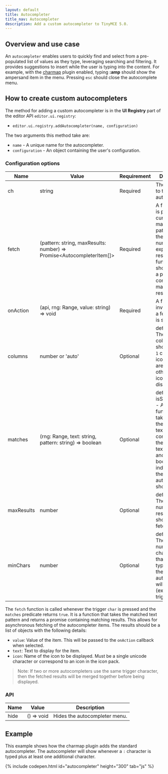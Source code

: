 ```yaml
---
layout: default
title: Autocompleter
title_nav: Autocompleter
description: Add a custom autocompleter to TinyMCE 5.0.
---
```


## Overview and use case

An `autocompleter` enables users to quickly find and select from a pre-populated list of values as they type, leveraging searching and filtering. It provides suggestions to insert while the user is typing into the content. For example, with the [charmap]({{site.baseurl}}/plugins/charmap/) plugin enabled, typing **:amp** should show the ampersand item in the menu. Pressing `esc` should close the autocomplete menu.

## How to create custom autocompleters

The method for adding a custom autocompleter is in the **UI Registry** part of the editor API `editor.ui.registry`:

* `editor.ui.registry.addAutocompleter(name, configuration)`

The two arguments this method take are:

* `name` - A unique name for the autocompleter.
* `configuration` - An object containing the user's configuration.

### Configuration options

| Name | Value | Requirement | Description |
| ---- | ----- | ----------- | ----------- |
| ch | string | Required | The character to trigger the autocompleter. |
| fetch |  (pattern: string, maxResults: number) => Promise<AutocompleterItem[]> | Required | A function that is passed the current matched text pattern and the maximum number of expected results. The function should return a promise containing matching results. |
| onAction | (api, rng: Range, value: string) => void | Required | A function invoked when a fetched item is selected. |
| columns | number or 'auto' | Optional | default: auto - The number of columns to show. If set to `1` column, then icons and text are displayed, otherwise only icons are displayed. |
| matches | (rng: Range, text: string, pattern: string) => boolean | Optional | default: isStartOfWord - A predicate function that takes a range, the current text node content and the matched text content and returns a boolean indicating if the autocompleter should trigger. |
| maxResults | number | Optional | default: 10 - The maximum number of results that should be fetched. |
| minChars | number | Optional | default: 1 - The minimum number of characters that must be typed before the autocompleter will trigger (excluding the trigger char). |

The `fetch` function is called whenever the trigger `char` is pressed and the `matches` predicate returns `true`. It is a function that takes the matched text pattern and returns a promise containing matching results. This allows for asynchronous fetching of the autocompleter items. The results should be a list of objects with the following details:
* `value`: Value of the item. This will be passed to the `onAction` callback when selected.
* `text`: Text to display for the item.
* `icon`: Name of the icon to be displayed. Must be a single unicode character or correspond to an icon in the icon pack.

> Note: If two or more autocompleters use the same trigger character, then the fetched results will be merged together before being displayed.

### API

| Name | Value | Description |
| ---- | ----- | ----------- |
| hide | () => void | Hides the autocompleter menu. |

## Example

This example shows how the charmap plugin adds the standard autocompleter. The autocompleter will show whenever a `:` character is typed plus at least one additional character.

{% include codepen.html id="autocompleter" height="300" tab="js" %}

